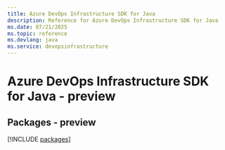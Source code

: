 ```yaml
---
title: Azure DevOps Infrastructure SDK for Java
description: Reference for Azure DevOps Infrastructure SDK for Java
ms.date: 07/21/2025
ms.topic: reference
ms.devlang: java
ms.service: devopsinfrastructure
---
```

# Azure DevOps Infrastructure SDK for Java - preview
## Packages - preview
[!INCLUDE [packages](devops-infrastructure-index.md)]